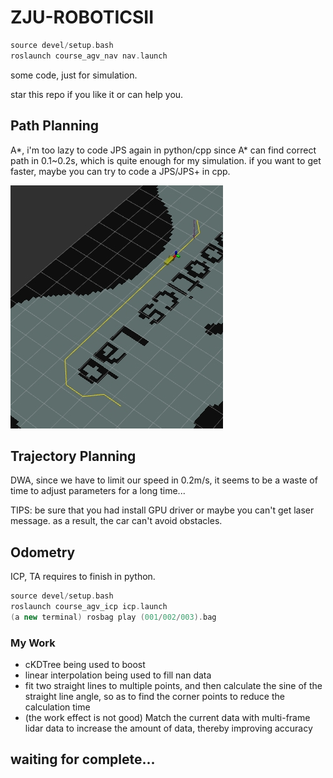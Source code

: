 # ZJU-ROBOTICSII

```cpp
source devel/setup.bash
roslaunch course_agv_nav nav.launch
```

some code, just for simulation.

star this repo if you like it or can help you.

## Path Planning

A*, i'm too lazy to code JPS again in python/cpp since A* can find correct path in 0.1~0.2s, which is quite enough for my simulation. if you want to get faster, maybe you can try to code a JPS/JPS+ in cpp.

![A*](images/5BA72DCC-FC12-4E2A-AAD3-D2E4E7288A19.jpeg)

## Trajectory Planning 

DWA, since we have to limit our speed in 0.2m/s, it seems to be a waste of time to adjust parameters for a long time...

TIPS: be sure that you had install GPU driver or maybe you can't get laser message. as a result, the car can't avoid obstacles.

## Odometry

ICP, TA requires to finish in python. 

```cpp
source devel/setup.bash
roslaunch course_agv_icp icp.launch
(a new terminal) rosbag play (001/002/003).bag
```

### My Work
- cKDTree being used to boost
- linear interpolation being used to fill nan data
- fit two straight lines to multiple points, and then calculate the sine of the straight line angle, so as to find the corner points to reduce the calculation time
- (the work effect is not good) Match the current data with multi-frame lidar data to increase the amount of data, thereby improving accuracy

## waiting for complete...

